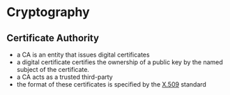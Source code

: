 # Cryptography

## Certificate Authority
- a CA is an entity that issues digital certificates
- a digital certificate certifies the ownership of a public key by the named subject of the certificate.
- a CA acts as a trusted third-party
- the format of these certificates is specified by the [X.509](https://en.wikipedia.org/wiki/X.509) standard